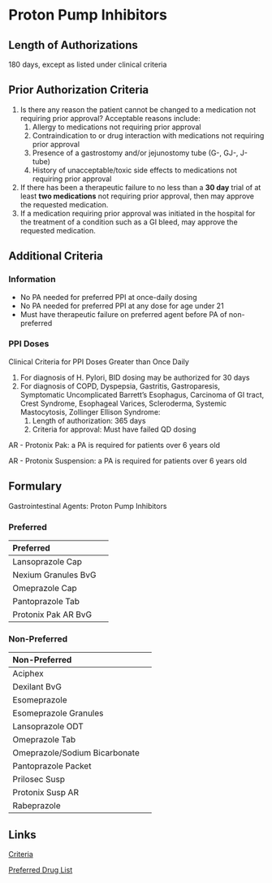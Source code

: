 # Proton Pump Inhibitors

## Length of Authorizations

180 days, except as listed under clinical criteria

## Prior Authorization Criteria

1.  Is there any reason the patient cannot be changed to a medication not requiring prior approval? Acceptable reasons include:
    1.  Allergy to medications not requiring prior approval
    2.  Contraindication to or drug interaction with medications not requiring prior approval
    3.  Presence of a gastrostomy and/or jejunostomy tube (G-, GJ-, J-tube)
    4.  History of unacceptable/toxic side effects to medications not requiring prior approval
2.  If there has been a therapeutic failure to no less than a **30 day** trial of at least **two medications** not requiring prior approval, then may approve the requested medication.
3.  If a medication requiring prior approval was initiated in the hospital for the treatment of a condition such as a GI bleed, may approve the requested medication.

## Additional Criteria
### Information

-   No PA needed for preferred PPI at once-daily dosing
-   No PA needed for preferred PPI at any dose for age under 21
-   Must have therapeutic failure on preferred agent before PA of non-preferred

### PPI Doses

Clinical Criteria for PPI Doses Greater than Once Daily

1.  For diagnosis of H. Pylori, BID dosing may be authorized for 30 days
2.  For diagnosis of COPD, Dyspepsia, Gastritis, Gastroparesis, Symptomatic Uncomplicated Barrett’s Esophagus, Carcinoma of GI tract, Crest Syndrome, Esophageal Varices, Scleroderma, Systemic Mastocytosis, Zollinger Ellison Syndrome:
    1.  Length of authorization: 365 days
    2.  Criteria for approval: Must have failed QD dosing

AR - Protonix Pak: a PA is required for patients over 6 years old

AR - Protonix Suspension: a PA is required for patients over 6 years old

## Formulary

Gastrointestinal Agents: Proton Pump Inhibitors

### Preferred

| Preferred           |      |
| :------------------ | ---: |
| Lansoprazole Cap    |      |
| Nexium Granules BvG |      |
| Omeprazole Cap      |      |
| Pantoprazole Tab    |      |
| Protonix Pak AR BvG |      |

### Non-Preferred

| Non-Preferred                 |      |
| :---------------------------- | ---: |
| Aciphex                       |      |
| Dexilant BvG                  |      |
| Esomeprazole                  |      |
| Esomeprazole Granules         |      |
| Lansoprazole ODT              |      |
| Omeprazole Tab                |      |
| Omeprazole/Sodium Bicarbonate |      |
| Pantoprazole Packet           |      |
| Prilosec Susp                 |      |
| Protonix Susp AR              |      |
| Rabeprazole                   |      |

## Links

[Criteria](https://pharmacy.medicaid.ohio.gov/sites/default/files/20220415_UPDL_Criteria_FINAL_.pdf#page=63)

[Preferred Drug List](https://pharmacy.medicaid.ohio.gov/sites/default/files/20220701_UPDL_FINAL.pdf#page=22)
